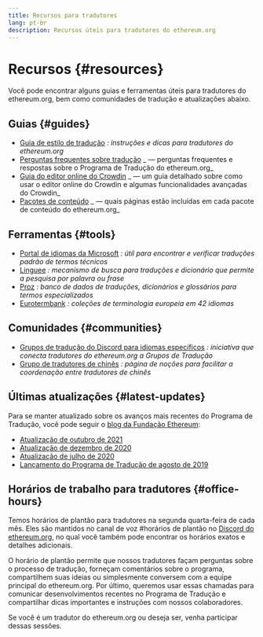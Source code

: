 ```yaml
---
title: Recursos para tradutores
lang: pt-br
description: Recursos úteis para tradutores do ethereum.org
---
```


# Recursos {#resources}

Você pode encontrar alguns guias e ferramentas úteis para tradutores do ethereum.org, bem como comunidades de tradução e atualizações abaixo.

## Guias {#guides}

- [Guia de estilo de tradução](/contributing/translation-program/translators-guide/) _: instruções e dicas para tradutores do ethereum.org_
- [Perguntas frequentes sobre tradução](/contributing/translation-program/faq/) _ — perguntas frequentes e respostas sobre o Programa de Tradução do ethereum.org_
- [Guia do editor online do Crowdin](https://support.crowdin.com/online-editor/) _ — um guia detalhado sobre como usar o editor online do Crowdin e algumas funcionalidades avançadas do Crowdin_
- [Pacotes de conteúdo](/contributing/translation-program/content-buckets/) _ — quais páginas estão incluídas em cada pacote de conteúdo do ethereum.org_

## Ferramentas {#tools}

- [Portal de idiomas da Microsoft](https://www.microsoft.com/en-us/language) _: útil para encontrar e verificar traduções padrão de termos técnicos_
- [Linguee](https://www.linguee.com/) _: mecanismo de busca para traduções e dicionário que permite a pesquisa por palavra ou frase_
- [Proz](https://www.proz.com/search/) _: banco de dados de traduções, dicionários e glossários para termos especializados_
- [Eurotermbank](https://www.eurotermbank.com/) _: coleções de terminologia europeia em 42 idiomas_

## Comunidades {#communities}

- [Grupos de tradução do Discord para idiomas específicos](https://discord.gg/ethereum-org) _: iniciativa que conecta tradutores do ethereum.org a Grupos de Tradução_
- [Grupo de tradutores de chinês](https://www.notion.so/Ethereum-org-05375fe0a94c4214acaf90f42ba40171) _: página de noções para facilitar a coordenação entre tradutores de chinês_

## Últimas atualizações {#latest-updates}

Para se manter atualizado sobre os avanços mais recentes do Programa de Tradução, você pode seguir o [blog da Fundação Ethereum](https://blog.ethereum.org/):

- [Atualização de outubro de 2021](https://blog.ethereum.org/2021/10/04/translation-program-update/)
- [Atualização de dezembro de 2020](https://blog.ethereum.org/2020/12/21/translation-program-milestones-updates-20/)
- [Atualização de julho de 2020](https://blog.ethereum.org/2020/07/29/ethdotorg-translation-milestone/)
- [Lançamento do Programa de Tradução de agosto de 2019](https://blog.ethereum.org/2019/08/20/translating-ethereum-for-our-global-community/)

## Horários de trabalho para tradutores {#office-hours}

Temos horários de plantão para tradutores na segunda quarta-feira de cada mês. Eles são mantidos no canal de voz #horários de plantão no [Discord do ethereum.org](https://discord.gg/ethereum-org), no qual você também pode encontrar os horários exatos e detalhes adicionais.

O horário de plantão permite que nossos tradutores façam perguntas sobre o processo de tradução, forneçam comentários sobre o programa, compartilhem suas ideias ou simplesmente conversem com a equipe principal do ethereum.org. Por último, queremos usar essas chamadas para comunicar desenvolvimentos recentes no Programa de Tradução e compartilhar dicas importantes e instruções com nossos colaboradores.

Se você é um tradutor do ethereum.org ou deseja ser, venha participar dessas sessões.
